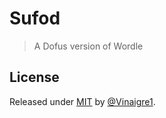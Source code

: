 # Sufod
> A Dofus version of Wordle

## License

Released under [MIT](/LICENSE) by [@Vinaigre1](https://github.com/Vinaigre1).
